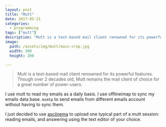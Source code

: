 ```yaml
---
layout: post
title: "Mutt"
date: 2017-05-21
categories:
  - programming
tags: ["mutt"]
description: "Mutt is a text-based mail client renowned for its powerful features. Though over 2 decades old, Mutt remains the mail client of choice for a great number of power-users"
image: 
  path: /assets/img/mutt/main-crop.jpg
  width: 300
  height: 200

---
```


> Mutt is a text-based mail client renowned for its powerful features. Though over 2 decades old, Mutt remains the mail client of choice for a great number of power-users. 

I use mutt to read my emails as a daily basis. I use offlineimap to sync my
emails data base. `msmtp` to send emails from different emails account without
having to sync them. 


I just decided to use [asciinema](https://asciinema.org/) to upload one typical
part of a mutt session: reading emails, and answering using the text editor of
your choice. 



<link rel="stylesheet" type="text/css" href="/assets/asciinema/asciinema-player.css" />
<asciinema-player src="/assets/img/asciinema/mutt-write.json" autoplay="1" theme="solarized-dark" cols="170" rows="40"></asciinema-player>
<script src="/assets/asciinema/asciinema-player.js"></script>

